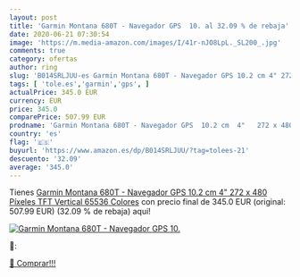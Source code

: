 ```yaml
---
layout: post
title: 'Garmin Montana 680T - Navegador GPS  10. al 32.09 % de rebaja'
date: 2020-06-21 07:30:54
image: 'https://m.media-amazon.com/images/I/41r-nJO8LpL._SL200_.jpg'
comments: true
category: ofertas
author: ring
slug: 'B014SRLJUU-es Garmin Montana 680T - Navegador GPS 10.2 cm 4" 272 x 480...'
tags: [ 'tole.es','garmin','gps', ]
actualPrice: 345.0 EUR
currency: EUR
price: 345.0
comparePrice: 507.99 EUR
prodname: 'Garmin Montana 680T - Navegador GPS  10.2 cm  4"   272 x 480 Píxeles  TFT  Vertical  65536 Colores'
country: 'es'
flag: '🇪🇸'
buyurl: 'https://www.amazon.es/dp/B014SRLJUU/?tag=tolees-21'
descuento: '32.09'
average: '345.0'
---
```


Tienes [Garmin Montana 680T - Navegador GPS  10.2 cm  4"   272 x 480 Píxeles  TFT  Vertical  65536 Colores](https://www.amazon.es/dp/B014SRLJUU/?tag=tolees-21) con precio final de  345.0 EUR (original: 507.99 EUR) (32.09 %  de rebaja) aqui!

[![Garmin Montana 680T - Navegador GPS  10.](https://m.media-amazon.com/images/I/41r-nJO8LpL._SL200_.jpg)](https://www.amazon.es/dp/B014SRLJUU/?tag=tolees-21)

🔎:


[🛒 Comprar!!!](https://www.amazon.es/dp/B014SRLJUU/?tag=tolees-21)
